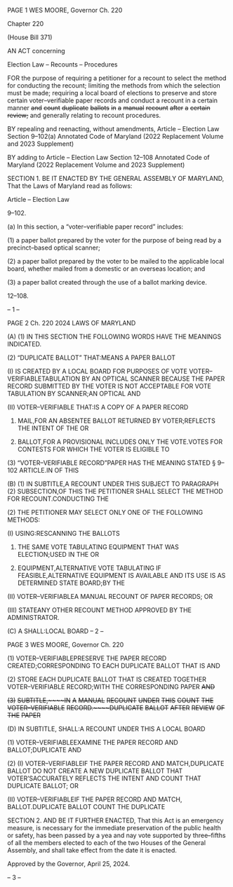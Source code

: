PAGE 1
WES MOORE, Governor Ch. 220

Chapter 220

(House Bill 371)

AN ACT concerning

Election Law – Recounts – Procedures

FOR the purpose of requiring a petitioner for a recount to select the method for conducting
the recount; limiting the methods from which the selection must be made; requiring
a local board of elections to preserve and store certain voter–verifiable paper records
and conduct a recount in a certain manner ~~and~~ ~~count~~ ~~duplicate~~ ~~ballots~~ ~~in~~ ~~a~~ ~~manual~~
~~recount~~ ~~after~~ ~~a~~ ~~certain~~ ~~review;~~ and generally relating to recount procedures.

BY repealing and reenacting, without amendments,
Article – Election Law
Section 9–102(a)
Annotated Code of Maryland
(2022 Replacement Volume and 2023 Supplement)

BY adding to
Article – Election Law
Section 12–108
Annotated Code of Maryland
(2022 Replacement Volume and 2023 Supplement)

SECTION 1. BE IT ENACTED BY THE GENERAL ASSEMBLY OF MARYLAND,
That the Laws of Maryland read as follows:

Article – Election Law

9–102.

(a) In this section, a “voter–verifiable paper record” includes:

(1) a paper ballot prepared by the voter for the purpose of being read by a
precinct–based optical scanner;

(2) a paper ballot prepared by the voter to be mailed to the applicable local
board, whether mailed from a domestic or an overseas location; and

(3) a paper ballot created through the use of a ballot marking device.

12–108.

– 1 –

PAGE 2
Ch. 220 2024 LAWS OF MARYLAND

(A) (1) IN THIS SECTION THE FOLLOWING WORDS HAVE THE MEANINGS
INDICATED.

(2) “DUPLICATE BALLOT” THAT:MEANS A PAPER BALLOT

(I) IS CREATED BY A LOCAL BOARD FOR PURPOSES OF VOTE
VOTER–VERIFIABLETABULATION BY AN OPTICAL SCANNER BECAUSE THE PAPER
RECORD SUBMITTED BY THE VOTER IS NOT ACCEPTABLE FOR VOTE TABULATION BY
SCANNER;AN OPTICAL AND

(II) VOTER–VERIFIABLE THAT:IS A COPY OF A PAPER RECORD

1. MAIL,FOR AN ABSENTEE BALLOT RETURNED BY
VOTER;REFLECTS THE INTENT OF THE OR

2. BALLOT,FOR A PROVISIONAL INCLUDES ONLY THE
VOTE.VOTES FOR CONTESTS FOR WHICH THE VOTER IS ELIGIBLE TO

(3) “VOTER–VERIFIABLE RECORD”PAPER HAS THE MEANING STATED
§ 9–102 ARTICLE.IN OF THIS

(B) (1) IN SUBTITLE,A RECOUNT UNDER THIS SUBJECT TO PARAGRAPH
(2) SUBSECTION,OF THIS THE PETITIONER SHALL SELECT THE METHOD FOR
RECOUNT.CONDUCTING THE

(2) THE PETITIONER MAY SELECT ONLY ONE OF THE FOLLOWING
METHODS:

(I) USING:RESCANNING THE BALLOTS

1. THE SAME VOTE TABULATING EQUIPMENT THAT WAS
ELECTION;USED IN THE OR

2. EQUIPMENT,ALTERNATIVE VOTE TABULATING IF
FEASIBLE,ALTERNATIVE EQUIPMENT IS AVAILABLE AND ITS USE IS AS DETERMINED
STATE BOARD;BY THE

(II) VOTER–VERIFIABLEA MANUAL RECOUNT OF PAPER
RECORDS; OR

(III) STATEANY OTHER RECOUNT METHOD APPROVED BY THE
ADMINISTRATOR.

(C) A SHALL:LOCAL BOARD
– 2 –

PAGE 3
WES MOORE, Governor Ch. 220

(1) VOTER–VERIFIABLEPRESERVE THE PAPER RECORD
CREATED;CORRESPONDING TO EACH DUPLICATE BALLOT THAT IS AND

(2) STORE EACH DUPLICATE BALLOT THAT IS CREATED TOGETHER
VOTER–VERIFIABLE RECORD;WITH THE CORRESPONDING PAPER ~~AND~~

~~(3)~~ ~~SUBTITLE,~~~~IN~~ ~~A~~ ~~MANUAL~~ ~~RECOUNT~~ ~~UNDER~~ ~~THIS~~ ~~COUNT~~ ~~THE~~
~~VOTER–VERIFIABLE~~ ~~RECORD.~~~~DUPLICATE~~ ~~BALLOT~~ ~~AFTER~~ ~~REVIEW~~ ~~OF~~ ~~THE~~ ~~PAPER~~

(D) IN SUBTITLE, SHALL:A RECOUNT UNDER THIS A LOCAL BOARD

(1) VOTER–VERIFIABLEEXAMINE THE PAPER RECORD AND
BALLOT;DUPLICATE AND

(2) (I) VOTER–VERIFIABLEIF THE PAPER RECORD AND
MATCH,DUPLICATE BALLOT DO NOT CREATE A NEW DUPLICATE BALLOT THAT
VOTER’SACCURATELY REFLECTS THE INTENT AND COUNT THAT DUPLICATE
BALLOT; OR

(II) VOTER–VERIFIABLEIF THE PAPER RECORD AND
MATCH, BALLOT.DUPLICATE BALLOT COUNT THE DUPLICATE

SECTION 2. AND BE IT FURTHER ENACTED, That this Act is an emergency
measure, is necessary for the immediate preservation of the public health or safety, has
been passed by a yea and nay vote supported by three–fifths of all the members elected to
each of the two Houses of the General Assembly, and shall take effect from the date it is
enacted.

Approved by the Governor, April 25, 2024.

– 3 –
